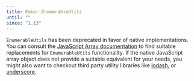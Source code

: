 ```yaml
---
title: Ember.EnumerableUtils
until: ""
since: "1.13"
---
```


`EnumerableUtils` has been deprecated in favor of native implementations. You can consult the
[JavaScript Array documentation](https://developer.mozilla.org/en-US/docs/Web/JavaScript/Reference/Global_Objects/Array)
to find suitable replacements for `EnumerableUtils` functionality.
If the native JavaScript array object does not provide a suitable equivalent for your needs, you might also want to checkout
third party utility libraries like [lodash](https://lodash.com/), or [underscore](underscorejs.org/).
